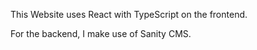 This Website uses React with TypeScript on the frontend.

For the backend, I make use of Sanity CMS.
